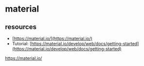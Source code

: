 # material

## resources
- [https://material.io/](https://material.io/)
- Tutorial: [https://material.io/develop/web/docs/getting-started](https://material.io/develop/web/docs/getting-started)


https://material.io/
